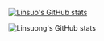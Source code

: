 [![Linsuo's GitHub stats](https://github-readme-stats.vercel.app/api?username=linsuong)](https://github.com/linsuong)

![Linsuong's GitHub stats](https://github-readme-stats.vercel.app/api?username=linsuong&show_icons=true&theme=dracula)

<!--
**linsuong/linsuong** is a ✨ _special_ ✨ repository because its `README.md` (this file) appears on your GitHub profile.

Here are some ideas to get you started:

- 🔭 I’m currently working on ...
- 🌱 I’m currently learning ...
- 👯 I’m looking to collaborate on ...
- 🤔 I’m looking for help with ...
- 💬 Ask me about ...
- 📫 How to reach me: ...
- 😄 Pronouns: ...
- ⚡ Fun fact: ...
-->
